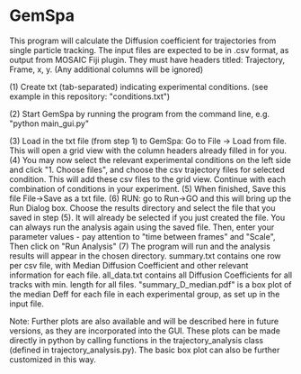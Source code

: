 # GemSpa

This program will calculate the Diffusion coefficient for trajectories from single particle tracking.  The input files are expected to be in .csv format, as output from MOSAIC Fiji plugin.  They must have headers titled: Trajectory, Frame, x, y.  (Any additional columns will be ignored)

(1) Create txt (tab-separated) indicating experimental conditions.  (see example in this repository: "conditions.txt")

(2) Start GemSpa by running the program from the command line, e.g. "python main_gui.py"

(3) Load in the txt file (from step 1) to GemSpa: Go to File -> Load from file.  This will open a grid view with the column headers already filled in for you.
(4) You may now select the relevant experimental conditions on the left side and click "1. Choose files", and choose the csv trajectory files for selected condition.  This will add these csv files to the grid view.  Continue with each combination of conditions in your experiment.
(5) When finished, Save this file File->Save as a txt file.
(6) RUN: go to Run->GO and this will bring up the Run Dialog box.  Choose the results directory and select the file that you saved in step (5).  It will already be selected if you just created the file.  You can always run the analysis again using the saved file.  Then, enter your parameter values - pay attention to "time between frames" and "Scale",  Then click on "Run Analysis"
(7) The program will run and the analysis results will appear in the chosen directory.  summary.txt contains one row per csv file, with Median Diffusion Coefficient and other relevant information for each file.  all_data.txt contains all Diffusion Coefficients for all tracks with min. length for all files.  "summary_D_median.pdf" is a box plot of the median Deff for each file in each experimental group, as set up in the input file.  

Note: Further plots are also available and will be described here in future versions, as they are incorporated into the GUI.  These plots can be made directly in python by calling functions in the trajectory_analysis class (defined in trajectory_analysis.py).  The basic box plot can also be further customized in this way.
